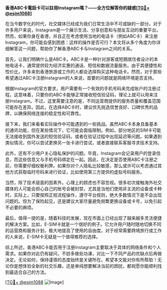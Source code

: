 **香港ABC卡電話卡可以註冊Instagram嗎？——全方位解答你的疑惑[[TG💪+ @esim1088](https://t.me/s/esim1088)]**

在当今数字化的时代，社交媒体已经成为我们日常生活中不可或缺的一部分。对于许多用户来说，Instagram是一个展示生活、分享创意和与朋友互动的重要平台。然而，如果你身在香港，并且正在考虑使用当地的电话卡（例如ABC卡）来注册Instagram，你可能会感到困惑：这样的操作是否可行？本文将从多个角度为你详细解答这一问题，帮助你了解香港ABC卡与Instagram之间的关系。

首先，让我们明确什么是ABC卡。ABC卡是一种针对游客或短期居住者设计的本地电话卡，通常提供较为经济实惠的通话、短信和数据流量服务。由于其便捷性和性价比，许多来到香港旅游或工作的人都会选择购买这种电话卡。然而，对于那些希望通过ABC卡注册Instagram的人来说，首要的问题就是网络环境是否支持。

根据Instagram的官方要求，用户需要有一个有效的手机号码来完成账户的注册过程。这意味着，只要你的ABC卡能够正常接收短信验证码，理论上就可以用来注册Instagram。不过，这里需要注意的是，不同运营商提供的服务质量和覆盖范围可能存在差异。因此，在选择ABC卡时，建议优先挑选信誉良好、口碑优秀的品牌，以确保网络连接的稳定性和可靠性。

接下来，我们来看看实际操作中可能遇到的一些挑战。虽然ABC卡本身具备基本的通讯功能，但在某些情况下，它可能会面临限制。例如，部分地区的SIM卡可能无法接收到国外发送的短信验证码，或者在验证过程中出现延迟等问题。如果遇到类似情况，你可以尝试更换另一张卡进行尝试，或者直接联系客服寻求技术支持。

此外，还有不少用户关心隐私保护的问题。毕竟，Instagram会记录用户的登录信息，而这些信息又与手机号码绑定在一起。因此，在决定是否使用ABC卡注册之前，你需要仔细权衡利弊。如果你对个人隐私比较敏感，那么或许可以考虑通过其他方式获取临时号码来进行验证，比如使用第三方提供的虚拟号码服务。

当然，除了技术层面的因素外，心理上的顾虑也不容忽视。很多初次接触海外社交媒体的人可能会担心自己的账号会被封禁，尤其是当他们使用非主流的设备或卡种时。实际上，只要按照正规流程操作，遵守平台规则，绝大多数情况下是不会出现问题的。但为了保险起见，还是建议大家尽量避免频繁更换设备或卡号，以免引起不必要的麻烦。

最后，值得一提的是，随着科技的发展，现在市面上已经出现了越来越多灵活便捷的解决方案。比如，E-SIM卡就是一个很好的例子。它允许用户随时随地切换不同的运营商和服务计划，极大地提高了使用的自由度。对于经常需要跨境旅行或工作的人来说，E-SIM卡无疑是一个值得推荐的选择。

综上所述，香港ABC卡能否用于注册Instagram主要取决于具体的网络条件和个人需求。如果你对此仍有疑问，不妨多做些功课，对比一下不同产品的优缺点后再做决定。无论如何，保持谨慎的态度始终是关键所在。希望本文能对你有所帮助！无论你是想体验全新的社交乐趣，还是单纯想要解决当前的困扰，都祝愿你能顺利找到最适合自己的方法。

[[TG💪+ @esim1088](https://t.me/s/esim1088) ![Image](https://i.postimg.cc/4NQfJmqS/Snipaste-2025-05-13-00-14-12.png)]
